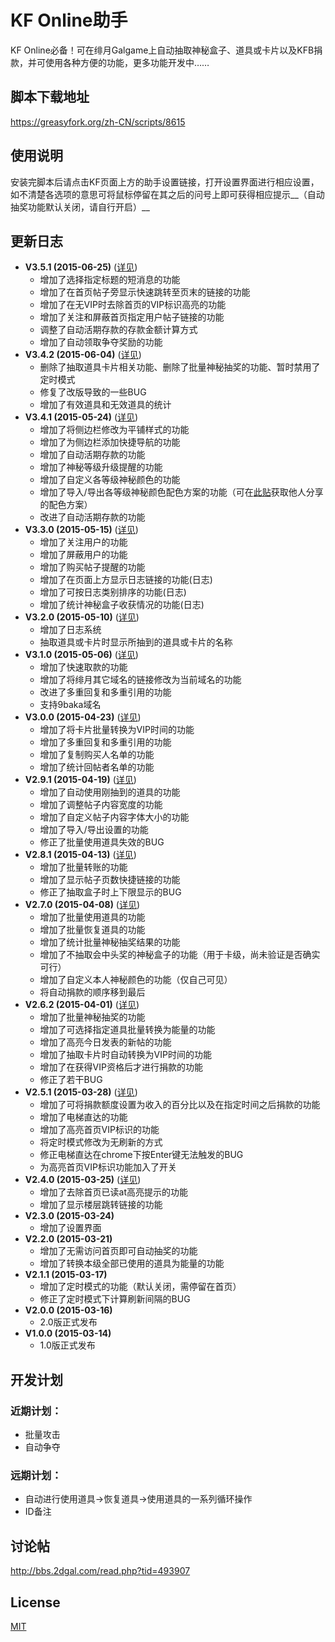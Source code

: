 # KF Online助手
KF Online必备！可在绯月Galgame上自动抽取神秘盒子、道具或卡片以及KFB捐款，并可使用各种方便的功能，更多功能开发中……

## 脚本下载地址
https://greasyfork.org/zh-CN/scripts/8615

## 使用说明
安装完脚本后请点击KF页面上方的助手设置链接，打开设置界面进行相应设置，如不清楚各选项的意思可将鼠标停留在其之后的问号上即可获得相应提示__（自动抽奖功能默认关闭，请自行开启）__

## 更新日志
* __V3.5.1 (2015-06-25)__ ([详见](http://bbs.2dgal.com/read.php?tid=493907&spid=12222027))
  * 增加了选择指定标题的短消息的功能
  * 增加了在首页帖子旁显示快速跳转至页末的链接的功能
  * 增加了在无VIP时去除首页的VIP标识高亮的功能
  * 增加了关注和屏蔽首页指定用户帖子链接的功能
  * 调整了自动活期存款的存款金额计算方式
  * 增加了自动领取争夺奖励的功能
* __V3.4.2 (2015-06-04)__ ([详见](http://bbs.2dgal.com/read.php?tid=487899&spid=12167562))
  * 删除了抽取道具卡片相关功能、删除了批量神秘抽奖的功能、暂时禁用了定时模式
  * 修复了改版导致的一些BUG
  * 增加了有效道具和无效道具的统计
* __V3.4.1 (2015-05-24)__ ([详见](http://bbs.2dgal.com/read.php?tid=487899&spid=12130746))
  * 增加了将侧边栏修改为平铺样式的功能
  * 增加了为侧边栏添加快捷导航的功能
  * 增加了自动活期存款的功能
  * 增加了神秘等级升级提醒的功能
  * 增加了自定义各等级神秘颜色的功能
  * 增加了导入/导出各等级神秘颜色配色方案的功能（可在[此贴](http://bbs.2dgal.com/read.php?tid=488016)获取他人分享的配色方案）
  * 改进了自动活期存款的功能
* __V3.3.0 (2015-05-15)__ ([详见](http://bbs.2dgal.com/read.php?tid=482906&spid=12109748))
  * 增加了关注用户的功能
  * 增加了屏蔽用户的功能
  * 增加了购买帖子提醒的功能
  * 增加了在页面上方显示日志链接的功能(日志)
  * 增加了可按日志类别排序的功能(日志)
  * 增加了统计神秘盒子收获情况的功能(日志)
* __V3.2.0 (2015-05-10)__ ([详见](http://bbs.2dgal.com/read.php?tid=482906&spid=12095313))
  * 增加了日志系统
  * 抽取道具或卡片时显示所抽到的道具或卡片的名称
* __V3.1.0 (2015-05-06)__ ([详见](http://bbs.2dgal.com/read.php?tid=482906&spid=12084062))
  * 增加了快速取款的功能
  * 增加了将绯月其它域名的链接修改为当前域名的功能
  * 改进了多重回复和多重引用的功能
  * 支持9baka域名
* __V3.0.0 (2015-04-23)__ ([详见](http://bbs.2dgal.com/read.php?tid=482906&spid=12048559))
  * 增加了将卡片批量转换为VIP时间的功能
  * 增加了多重回复和多重引用的功能
  * 增加了复制购买人名单的功能
  * 增加了统计回帖者名单的功能
* __V2.9.1 (2015-04-19)__ ([详见](http://bbs.2dgal.com/read.php?tid=482906&spid=12037353))
  * 增加了自动使用刚抽到的道具的功能
  * 增加了调整帖子内容宽度的功能
  * 增加了自定义帖子内容字体大小的功能
  * 增加了导入/导出设置的功能
  * 修正了批量使用道具失效的BUG
* __V2.8.1 (2015-04-13)__ ([详见](http://bbs.2dgal.com/read.php?tid=478307&spid=12025529))
  * 增加了批量转账的功能
  * 增加了显示帖子页数快捷链接的功能
  * 修正了抽取盒子时上下限显示的BUG
* __V2.7.0 (2015-04-08)__ ([详见](http://bbs.2dgal.com/read.php?tid=478307&spid=12013150))
  * 增加了批量使用道具的功能
  * 增加了批量恢复道具的功能
  * 增加了统计批量神秘抽奖结果的功能
  * 增加了不抽取会中头奖的神秘盒子的功能（用于卡级，尚未验证是否确实可行）
  * 增加了自定义本人神秘颜色的功能（仅自己可见）
  * 将自动捐款的顺序移到最后
* __V2.6.2 (2015-04-01)__ ([详见](http://bbs.2dgal.com/read.php?tid=478307&spid=11991378))
  * 增加了批量神秘抽奖的功能
  * 增加了可选择指定道具批量转换为能量的功能
  * 增加了高亮今日发表的新帖的功能
  * 增加了抽取卡片时自动转换为VIP时间的功能
  * 增加了在获得VIP资格后才进行捐款的功能
  * 修正了若干BUG
* __V2.5.1 (2015-03-28)__ ([详见](http://bbs.2dgal.com/read.php?tid=478307&spid=11983854))
  * 增加了可将捐款额度设置为收入的百分比以及在指定时间之后捐款的功能
  * 增加了电梯直达的功能
  * 增加了高亮首页VIP标识的功能
  * 将定时模式修改为无刷新的方式
  * 修正电梯直达在chrome下按Enter键无法触发的BUG
  * 为高亮首页VIP标识功能加入了开关
* __V2.4.0 (2015-03-25)__ ([详见](http://bbs.2dgal.com/read.php?tid=478307&spid=11976239))
  * 增加了去除首页已读at高亮提示的功能
  * 增加了显示楼层跳转链接的功能
* __V2.3.0 (2015-03-24)__
  * 增加了设置界面
* __V2.2.0 (2015-03-21)__
  * 增加了无需访问首页即可自动抽奖的功能
  * 增加了转换本级全部已使用的道具为能量的功能
* __V2.1.1 (2015-03-17)__
  * 增加了定时模式的功能（默认关闭，需停留在首页）
  * 修正了定时模式下计算刷新间隔的BUG
* __V2.0.0 (2015-03-16)__
  * 2.0版正式发布
* __V1.0.0 (2015-03-14)__
  * 1.0版正式发布

## 开发计划
### 近期计划：
* 批量攻击
* 自动争夺

### 远期计划：
* 自动进行使用道具->恢复道具->使用道具的一系列循环操作
* ID备注

## 讨论帖
http://bbs.2dgal.com/read.php?tid=493907

## License
[MIT](http://opensource.org/licenses/MIT)
